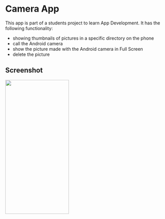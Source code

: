 # Camera App

This app is part of a students project to learn App Development. It has the following functionality:
- showing thumbnails of pictures in a specific directory on the phone
- call the Android camera
- show the picture made with the Android camera in Full Screen
- delete the picture

## Screenshot
<img src="https://raw.githubusercontent.com/lukaalba/CameraApp/master/images/demo.gif" width="200px" height="422.222222222px"></img>
